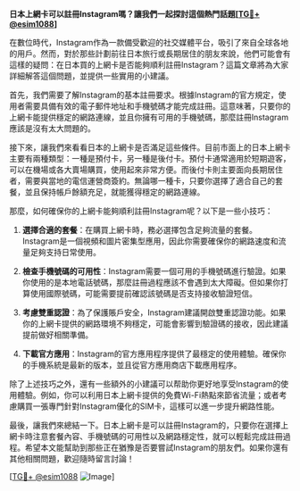 **日本上網卡可以註冊Instagram嗎？讓我們一起探討這個熱門話題[[TG💪+ @esim1088](https://t.me/s/esim1088)]**

在數位時代，Instagram作為一款備受歡迎的社交媒體平台，吸引了來自全球各地的用戶。然而，對於那些計劃前往日本旅行或長期居住的朋友來說，他們可能會有這樣的疑問：在日本買的上網卡是否能夠順利註冊Instagram？這篇文章將為大家詳細解答這個問題，並提供一些實用的小建議。

首先，我們需要了解Instagram的基本註冊要求。根據Instagram的官方規定，使用者需要具備有效的電子郵件地址和手機號碼才能完成註冊。這意味著，只要你的上網卡能提供穩定的網路連線，並且你擁有可用的手機號碼，那麼註冊Instagram應該是沒有太大問題的。

接下來，讓我們來看看日本的上網卡是否滿足這些條件。目前市面上的日本上網卡主要有兩種類型：一種是預付卡，另一種是後付卡。預付卡通常適用於短期遊客，可以在機場或各大賣場購買，使用起來非常方便。而後付卡則主要面向長期居住者，需要與當地的電信運營商簽約。無論哪一種卡，只要你選擇了適合自己的套餐，並且保持帳戶餘額充足，就能獲得穩定的網路連線。

那麼，如何確保你的上網卡能夠順利註冊Instagram呢？以下是一些小技巧：

1. **選擇合適的套餐**：在購買上網卡時，務必選擇包含足夠流量的套餐。Instagram是一個視頻和圖片密集型應用，因此你需要確保你的網路速度和流量足夠支持日常使用。

2. **檢查手機號碼的可用性**：Instagram需要一個可用的手機號碼進行驗證。如果你使用的是本地電話號碼，那麼註冊過程應該不會遇到太大障礙。但如果你打算使用國際號碼，可能需要提前確認該號碼是否支持接收驗證短信。

3. **考慮雙重認證**：為了保護賬戶安全，Instagram建議開啟雙重認證功能。如果你的上網卡提供的網路環境不夠穩定，可能會影響到驗證碼的接收，因此建議提前做好相關準備。

4. **下載官方應用**：Instagram的官方應用程序提供了最穩定的使用體驗。確保你的手機系統是最新的版本，並且從官方應用商店下載應用程序。

除了上述技巧之外，還有一些額外的小建議可以帮助你更好地享受Instagram的使用體驗。例如，你可以利用日本上網卡提供的免費Wi-Fi熱點來節省流量；或者考慮購買一張專門針對Instagram優化的SIM卡，這樣可以進一步提升網路性能。

最後，讓我們來總結一下。日本上網卡是可以註冊Instagram的，只要你在選擇上網卡時注意套餐內容、手機號碼的可用性以及網路穩定性，就可以輕鬆完成註冊過程。希望本文能幫助到那些正在猶豫是否要嘗試Instagram的朋友們。如果你還有其他相關問題，歡迎隨時留言討論！

[[TG💪+ @esim1088](https://t.me/s/esim1088) ![Image](https://i.postimg.cc/4NQfJmqS/Snipaste-2025-05-13-00-14-12.png)]